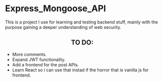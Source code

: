 # Express_Mongoose_API

This is a project I use for learning and testing backend stuff, mainly with the purpose gaining a deeper understanding of web security.

<h2 align="center">
TO DO:
</h2>

-   More comments.
-   Expand JWT functionality.
-   Add a frontend for the post APIs.
-   Learn React so i can use that instad if the horror that is vanilla js for frontend.
